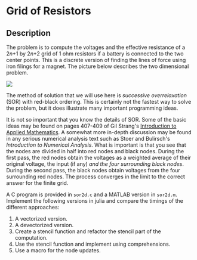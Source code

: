 <HTML>

<body>

<H1>Grid of Resistors</H1>

<h2>Description</h2>

The problem is to compute the voltages and the effective
resistance of a 2<i>n</i>+1 by 2<i>n</i>+2 grid of 1 ohm resistors if
a battery is connected to the two center points. This is a discrete
version of finding the lines of force using iron filings for a magnet.
The picture below describes the two dimensional problem.

<img src="http://beowulf.lcs.mit.edu/18.337-2004/hw1/battery.gif">

The method of solution that we will use here is <i>successive
overrelaxation</i> (SOR) with red-black ordering. This is certainly
not the fastest way to solve the problem, but it does illustrate many
important programming ideas.

It is not so important that you know the details of SOR. Some of the
basic ideas may be found on pages 407-409 of Gil
Strang's <a href="http://www-math.mit.edu/%7Egs/books/itam_toc.html">Introduction
to Applied Mathematics</a>. A somewhat more in-depth discussion may be
found in any serious numerical analysis text such as Stoer and
Bulirsch's <em>Introduction to Numerical Analysis</em>. What is
important is that you see that the nodes are divided in half into red
nodes and black nodes. During the first pass, the red nodes obtain the
voltages as a weighted average of their original voltage, the input
(if any) <i>and the four surrounding black nodes</i>. During the
second pass, the black nodes obtain voltages from the four surrounding
red nodes. The process converges in the limit to the correct answer
for the finite grid.

A C program is provided in `sor2d.c` and a MATLAB version in
`sor2d.m`. Implement the following versions in julia and compare the
timings of the different approaches:

1. A vectorized version.
2. A devectorized version.
3. Create a stencil function and refactor the stencil part of the computation.
4. Use the stencil function and implement using comprehensions.
5. Use a macro for the node updates.

  </BODY>
</HTML>
